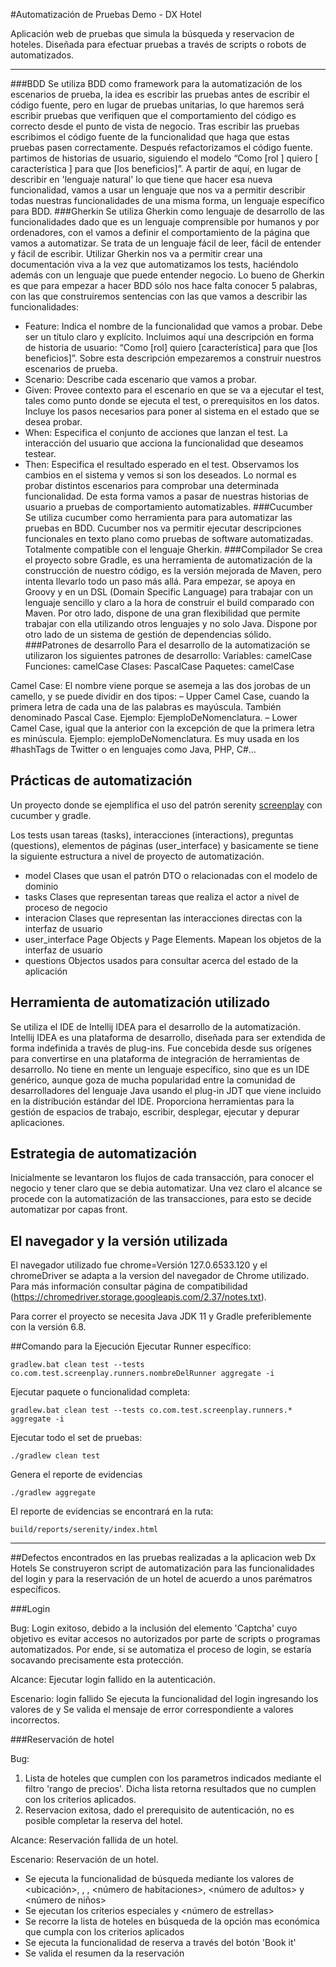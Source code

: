 #Automatización de Pruebas Demo - DX Hotel



Aplicación web de pruebas que simula la búsqueda y reservacion de hoteles. Diseñada para efectuar pruebas a través de scripts o robots de automatizados.



---
###BDD
Se utiliza BDD como framework para la automatización de los escenarios de prueba, la idea es escribir las pruebas antes de escribir el código fuente, pero en lugar de pruebas unitarias, lo que haremos será escribir pruebas que verifiquen que el comportamiento del código es correcto desde el punto de vista de negocio. Tras escribir las pruebas escribimos el código fuente de la funcionalidad que haga que estas pruebas pasen correctamente. Después refactorizamos el código fuente.
partimos de historias de usuario, siguiendo el modelo “Como [rol ] quiero [ característica ] para que [los beneficios]”. A partir de aquí, en lugar de describir en 'lenguaje natural' lo que tiene que hacer esa nueva funcionalidad, vamos a usar un lenguaje que nos va a permitir describir todas nuestras funcionalidades de una misma forma, un lenguaje específico para BDD.
###Gherkin
Se utiliza Gherkin como lenguaje de desarrollo de las funcionalidades dado que es un lenguaje comprensible por humanos y por ordenadores, con el vamos a definir el comportamiento de la página que vamos a automatizar.
Se trata de un lenguaje fácil de leer, fácil de entender y fácil de escribir. Utilizar Gherkin nos va a permitir crear una documentación viva a la vez que automatizamos los tests, haciéndolo además con un lenguaje que puede entender negocio.
Lo bueno de Gherkin es que para empezar a hacer BDD sólo nos hace falta conocer 5 palabras, con las que construiremos sentencias con las que vamos a describir las funcionalidades:
- Feature: Indica el nombre de la funcionalidad que vamos a probar. Debe ser un título claro y explícito. Incluimos aquí una descripción en forma de historia de usuario: “Como [rol] quiero [característica] para que [los beneficios]”. Sobre esta descripción empezaremos a construir nuestros escenarios de prueba.
- Scenario: Describe cada escenario que vamos a probar.
-	Given: Provee contexto para el escenario en que se va a ejecutar el test, tales como punto donde se ejecuta el test, o prerequisitos en los datos. Incluye los pasos necesarios para poner al sistema en el estado que se desea probar.
-	When: Especifica el conjunto de acciones que lanzan el test. La interacción del usuario que acciona la funcionalidad que deseamos testear.
-	Then: Especifica el resultado esperado en el test. Observamos los cambios en el sistema y vemos si son los deseados.
Lo normal es probar distintos escenarios para comprobar una determinada funcionalidad. De esta forma vamos a pasar de nuestras historias de usuario a pruebas de comportamiento automatizables.
###Cucumber
Se utiliza cucumber como herramienta para para automatizar las pruebas en BDD. Cucumber nos va permitir ejecutar descripciones funcionales en texto plano como pruebas de software automatizadas. Totalmente compatible con el lenguaje Gherkin.
###Compilador
Se crea el proyecto sobre Gradle, es una herramienta de automatización de la construcción de nuestro código, es la versión mejorada de Maven, pero intenta llevarlo todo un paso más allá. Para empezar, se apoya en Groovy y en un DSL (Domain Specific Language) para trabajar con un lenguaje sencillo y claro a la hora de construir el build comparado con Maven. Por otro lado, dispone de una gran flexibilidad que permite trabajar con ella utilizando otros lenguajes y no solo Java. Dispone por otro lado de un sistema de gestión de dependencias sólido.
###Patrones de desarrollo
Para el desarrollo de la automatización se utilizaron los siguientes patrones de desarrollo:
Variables: camelCase
Funciones: camelCase
Clases: PascalCase
Paquetes: camelCase

Camel Case: El nombre viene porque se asemeja a las dos jorobas de un camello, y se puede dividir en dos tipos:
– Upper Camel Case, cuando la primera letra de cada una de las palabras es mayúscula. También denominado Pascal Case. Ejemplo: EjemploDeNomenclatura.
– Lower Camel Case, igual que la anterior con la excepción de que la primera letra es minúscula. Ejemplo: ejemploDeNomenclatura.
Es muy usada en los #hashTags de Twitter o en lenguajes como Java, PHP, C#…

 Prácticas de automatización
---
Un proyecto donde se ejemplifica el uso del patrón serenity
[screenplay](http://thucydides.info/docs/serenity-staging/#_serenity_and_the_screenplay_pattern) con cucumber y gradle.

Los tests usan tareas (tasks), interacciones (interactions), preguntas (questions), elementos de páginas (user_interface) y basicamente se tiene la siguiente estructura a nivel de proyecto de automatización.

+ model
    Clases que usan el patrón DTO o relacionadas con el modelo de dominio
+ tasks
    Clases que representan tareas que realiza el actor a nivel de proceso de negocio
+ interacion
    Clases que representan las interacciones directas con la interfaz de usuario
+ user_interface
    Page Objects y Page Elements. Mapean los objetos de la interfaz de usuario
+ questions
    Objectos usados para consultar acerca del estado de la aplicación

 Herramienta de automatización utilizado
---
Se utiliza el IDE de Intellij IDEA para el desarrollo de la automatización. Intellij IDEA es una plataforma de desarrollo, diseñada para ser extendida de forma indefinida a través de plug-ins. Fue concebida desde sus orígenes para convertirse en una plataforma de integración de herramientas de desarrollo. No tiene en mente un lenguaje específico, sino que es un IDE genérico, aunque goza de mucha popularidad entre la comunidad de desarrolladores del lenguaje Java usando el plug-in JDT que viene incluido en la distribución estándar del IDE.
Proporciona herramientas para la gestión de espacios de trabajo, escribir, desplegar, ejecutar y depurar aplicaciones.

 Estrategia de automatización
---
Inicialmente se levantaron los flujos de cada transacción, para conocer el negocio y tener claro que se debia automatizar.
Una vez claro el alcance se procede con la automatización de las transacciones, para esto se decide automatizar por capas front.

 El navegador y la versión utilizada
---
El navegador utilizado fue chrome=Versión 127.0.6533.120 y el chromeDriver se adapta a la version del navegador de Chrome utilizado. Para más información consultar página de compatibilidad (https://chromedriver.storage.googleapis.com/2.37/notes.txt).

Para correr el proyecto se necesita Java JDK 11 y Gradle preferiblemente con la versión 6.8.

##Comando para la Ejecución
Ejecutar Runner específico:

    gradlew.bat clean test --tests co.com.test.screenplay.runners.nombreDelRunner aggregate -i

Ejecutar paquete o funcionalidad completa:

    gradlew.bat clean test --tests co.com.test.screenplay.runners.* aggregate -i

Ejecutar todo el set de pruebas:

    ./gradlew clean test

Genera el reporte de evidencias

    ./gradlew aggregate

El reporte de evidencias se encontrará en la ruta:

    build/reports/serenity/index.html


---

##Defectos encontrados en las pruebas realizadas a la aplicacion web Dx Hotels
Se construyeron script de automatización para las funcionalidades del login y para la reservación de un hotel de acuerdo a unos parématros específicos.

###Login

Bug: Login exitoso, debido a la inclusión del elemento 'Captcha' cuyo objetivo es evitar accesos no autorizados por parte de scripts o programas automatizados. Por ende, si se automatiza el proceso de login, se estaría socavando precisamente esta protección. 

Alcance: Ejecutar login fallido en la autenticación.

Escenario: login fallido
Se ejecuta la funcionalidad del login ingresando los valores de <email> y <password>
Se valida el mensaje de error correspondiente a valores incorrectos.


###Reservación de hotel

Bug: 
1. Lista de hoteles que cumplen con los parametros indicados mediante el filtro 'rango de precios'. Dicha lista retorna resultados que no cumplen con los criterios aplicados.
2. Reservacion exitosa, dado el prerequisito de autenticación, no es posible completar la reserva del hotel.

Alcance: Reservación fallida de un hotel.

Escenario: Reservación de un hotel.
- Se ejecuta la funcionalidad de búsqueda mediante los valores de <ubicación>, <fecha ingreso>, <fecha salida>, <número de habitaciones>, <número de adultos> y <número de niños>
- Se ejecutan los criterios especiales <rango de precios> y <número de estrellas>
- Se recorre la lista de hoteles en búsqueda de la opción mas económica que cumpla con los criterios aplicados
- Se ejecuta la funcionalidad de reserva a través del botón 'Book it'
- Se valida el resumen da la reservación

